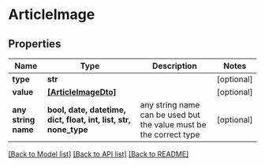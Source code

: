 # ArticleImage


## Properties
Name | Type | Description | Notes
------------ | ------------- | ------------- | -------------
**type** | **str** |  | [optional] 
**value** | [**[ArticleImageDto]**](ArticleImageDto.md) |  | [optional] 
**any string name** | **bool, date, datetime, dict, float, int, list, str, none_type** | any string name can be used but the value must be the correct type | [optional]

[[Back to Model list]](../README.md#documentation-for-models) [[Back to API list]](../README.md#documentation-for-api-endpoints) [[Back to README]](../README.md)


